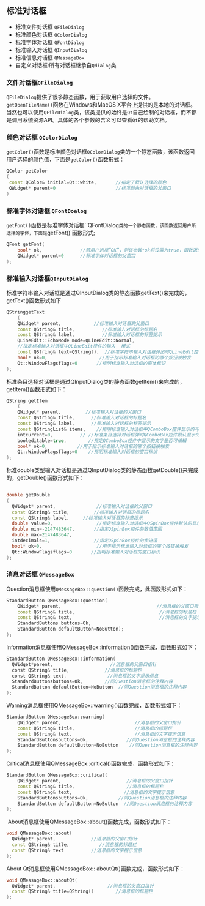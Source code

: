 ## 标准对话框

+ 标准文件对话框 	`QFileDialog`
+ 标准颜色对话框	`QColorDialog`
+ 标准字体对话框	`QFontDialog`
+ 标准输入对话框	`QInputDialog`
+ 标准信息对话框	`QMessageBox`
+ 自定义对话框:所有对话框继承自`Qdialog`类

### 文件对话框`QFileDialog`

 `QFileDialog`提供了很多静态函数，用于获取用户选择的文件。``getOpenFileName()``函数在Windows和MacOS X平台上提供的是本地的对话框。当然也可以使用``QFileDialog``类，该类提供的始终是``Qt``自己绘制的对话框，而不都是调用系统资源API。具体的各个参数的含义可以查看``Qt``的帮助文档。

### 颜色对话框 `QColorDialog`

 `getColor()`函数是标准颜色对话框`QColorDialog`类的一个静态函数，该函数返回用户选择的颜色值，下面是`getColor()`函数形式：

```cpp
QColor getColor
(
 const QColor& initial=Qt::white,   	//指定了默认选择的颜色
 QWidget* parent=0        				//标准颜色对话框的父窗口
)
```

### 标准字体对话框 `QFontDoalog`

`getFont()`函数是标准字体对话框``QFontDialog`类的一个静态函数，该函数返回用户所选择的字体，下面是`getFont()`函数形式;

```cpp
QFont getFont(
   	bool* ok,              //若用户选择”OK”，则该参数*ok将设置为true，函数返回用户所选择的的字体；否则，将设置为False;
    QWidget* parent=0      //标准字体对话框的父窗口
);
```

### 标准输入对话框`QInputDialog`

标准字符串输入对话框是通过QInputDialog类的静态函数getText()来完成的，getText()函数形式如下

```cpp
QStringgetText
    (
    QWidget* parent,            //标准输入对话框的父窗口
    const QString& title,          //标准输入对话框的标题名
    const QString& label,          //标准输入对话框的标签提示
    QLineEdit::EchoMode mode=QLineEdit::Normal,
    //指定标准输入对话框中QLineEdit控件的输入  模式
    const QString& text=QString(),  //标准字符串输入对话框弹出时QLineEdit控件   中默认出现的文字
    bool* ok=0,                   //用于指示标准输入对话框的哪个按钮被触发
    Qt::WindowFlagsflags=0       //指明标准输入对话框的窗体标识
); 
```

 标准条目选择对话框是通过QInputDialog类的静态函数getItem()来完成的，getItem()函数形式如下：

```cpp
QString getItem
    (
    QWidget* parent,         //标准输入对话框的父窗口
    const QString& title,      //标准输入对话框的标题名
    const QString& label,      //标准输入对话框的标签提示
    const QStringList& items,    //指明标准输入对话框中QComboBox控件显示的可选条目为一个QStringList对象
    intcurrent=0,          // //标准条目选择对话框弹时QComboBox控件默认显示的条目序号
    booleditable=true,        //指定QComboBox控件中显示的文字是否可编辑
    bool* ok=0,           //用于指示标准输入对话框的哪个按钮被触发
    Qt::WindowFlagsflags=0    //指明标准输入对话框的窗口标识
);
```

 标准double类型输入对话框是通过QInputDialog类的静态函数getDouble()来完成的，getDouble()函数形式如下：

```cpp
   
double getDouble
(
  QWidget* parent,               //标准输入对话框的父窗口
  const QString& title,         //标准输入对话框的标题名
  const QString& label,     //标准输入对话框的标签提示
  double value=0,                //指定标准输入对话框中QSpinBox控件默认的显示值
  double min=-2147483647,       //指定QSpinBox控件的数值范围
  double max=2147483647,
  intdecimals=1,                //指定QSpinBox控件的步进值
  bool* ok=0,                    //用于指示标准输入对话框的哪个按钮被触发
  Qt::WindowFlagsflags=0       //指明标准输入对话框的窗口标识
);
```

### 消息对话框 `QMessageBox`

Question消息框使用`QMessageBox::question()`函数完成，此函数形式如下：

```cpp
StandardButton QMessageBox::question(
    QWidget* parent,                                   //消息框的父窗口指针
    const QString& title,                               //消息框的标题栏
    const QString& text,                                //消息框的文字提示信息
    StandardButtons buttons=Ok,                         
    StandardButton defaultButton=NoButton);
);
```

   Information消息框使用QMessageBox::information()函数完成，函数形式如下：

```cpp
StandardButton QMessageBox::information(
  QWidget*parent,                     //消息框的父窗口指针
  const QString& title,             //消息框的标题栏
  const QString& text,               //消息框的文字提示信息
  StandardButtonsbuttons=Ok,        //同Question消息框的注释内容
  StandardButton defaultButton=NoButton  //同Question消息框的注释内容
);
```

Warning消息框使用QMessageBox::warning()函数完成，函数形式如下：

```cpp
StandardButton QMessageBox::warning(
    QWidget* parent,                           //消息框的父窗口指针
    const QString& title,                      //消息框的标题栏
    const QString& text,                       //消息框的文字提示信息
    StandardButtonsbuttons=Ok,              //同Question消息框的注释内容
    StandardButton defaultButton=NoButton    //同Question消息框的注释内容
);
```

Critical消息框使用QMessageBox::critical()函数完成，函数形式如下：

```cpp
StandardButton QMessageBox::critical(
    QWidget* parent,                        //消息框的父窗口指针
    const QString& title,                   //消息框的标题栏
    const QString& text,                   //消息框的文字提示信息
    StandardButtonsbuttons=Ok,           //同Question消息框的注释内容
    StandardButton defaultButton=NoButton  //同Question消息框的注释内容
);
```

​      About消息框使用QMessageBox::about()函数完成，函数形式如下：

```cpp
void QMessageBox::about(
  QWidget* parent,             //消息框的父窗口指针
  const QString& title,           //消息框的标题栏
  const QString& text          //消息框的文字提示信息
);
```

 About Qt消息框使用QMessageBox:: aboutQt()函数完成，函数形式如下：

```cpp
void QMessageBox::aboutQt(
  QWidget* parent,                   //消息框的父窗口指针
  const QString& title=QString()        //消息框的标题栏
);
```




